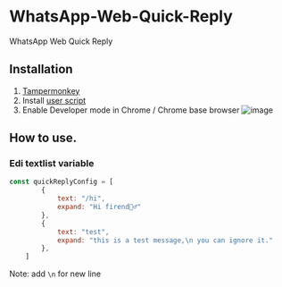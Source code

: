 # WhatsApp-Web-Quick-Reply
WhatsApp Web Quick Reply


## Installation

1. [Tampermonkey](https://www.tampermonkey.net/)
2. Install [user script](https://github.com/laksa19/WhatsApp-Web-Quick-Reply/raw/refs/heads/main/whatsapp_web_quick_reply.user.js)
3. Enable Developer mode in Chrome / Chrome base browser ![image](https://github.com/user-attachments/assets/f9cade35-93b4-4147-9ae6-eda2383d91cd)


## How to use.


### Edi textlist variable

```js
const quickReplyConfig = [
        {
            text: "/hi",
            expand: "Hi firend🙋‍♂️"
        },
        {
            text: "test",
            expand: "this is a test message,\n you can ignore it."
        },
    ]
```

Note: add ```\n``` for new line
